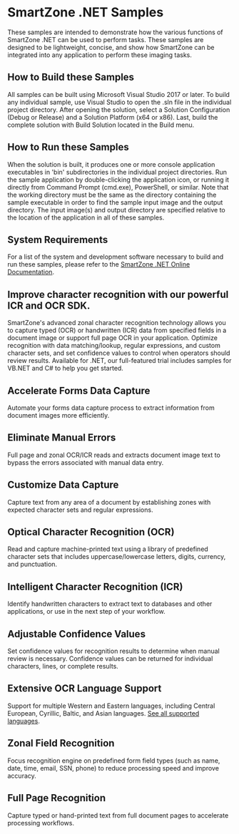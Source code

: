 # SmartZone .NET Samples

These samples are intended to demonstrate how the various functions of SmartZone .NET can be used to perform tasks. These samples are designed to be lightweight, concise, and show how SmartZone can be integrated into any application to perform these imaging tasks.

## How to Build these Samples

All samples can be built using Microsoft Visual Studio 2017 or later. To build any individual sample, use Visual Studio to open the .sln file in the individual project directory. After opening the solution, select a Solution Configuration (Debug or Release) and a Solution Platform (x64 or x86). Last, build the complete solution with Build Solution located in the Build menu.

## How to Run these Samples

When the solution is built, it produces one or more console application executables in 'bin' subdirectories in the individual project directories. Run the sample application by double-clicking the application icon, or running it directly from Command Prompt (cmd.exe), PowerShell, or similar. Note that the working directory must be the same as the directory containing the sample executable in order to find the sample input image and the output directory. The input image(s) and output directory are specified relative to the location of the application in all of these samples.

## System Requirements

For a list of the system and development software necessary to build and run these samples, please refer to the [SmartZone .NET Online Documentation](https://help.accusoft.com/SmartZone/v6.1/netframework/webframe.html#Overview.html).

## __Improve character recognition with our powerful ICR and OCR SDK.__

SmartZone's advanced zonal character recognition technology allows you to capture typed (OCR) or handwritten (ICR) data from specified fields in a document image or support full page OCR in your application. Optimize recognition with data matching/lookup, regular expressions, and custom character sets, and set confidence values to control when operators should review results. Available for .NET, our full-featured trial includes samples for VB.NET and C# to help you get started.

## Accelerate Forms Data Capture

Automate your forms data capture process to extract information from document images more efficiently.

## Eliminate Manual Errors

Full page and zonal OCR/ICR reads and extracts document image text to bypass the errors associated with manual data entry.

## Customize Data Capture

Capture text from any area of a document by establishing zones with expected character sets and regular expressions.

## Optical Character Recognition (OCR)

Read and capture machine-printed text using a library of predefined character sets that includes uppercase/lowercase letters, digits, currency, and punctuation.

## Intelligent Character Recognition (ICR)

Identify handwritten characters to extract text to databases and other applications, or use in the next step of your workflow.

## Adjustable Confidence Values

Set confidence values for recognition results to determine when manual review is necessary. Confidence values can be returned for individual characters, lines, or complete results.

## Extensive OCR Language Support

Support for multiple Western and Eastern languages, including Central European, Cyrillic, Baltic, and Asian languages. [See all supported languages](https://help.accusoft.com/SmartZone/latest/netframework/webframe.html#Accusoft.SmartZoneOCR.Net~Accusoft.SmartZoneOCRSdk.Language.html).

## Zonal Field Recognition

Focus recognition engine on predefined form field types (such as name, date, time, email, SSN, phone) to reduce processing speed and improve accuracy.

## Full Page Recognition

Capture typed or hand-printed text from full document pages to accelerate processing workflows.
